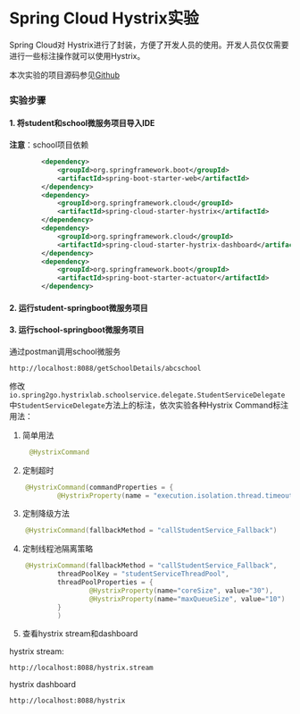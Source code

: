 # Spring Cloud Hystrix实验

Spring Cloud对 Hystrix进行了封装，方便了开发人员的使用。开发人员仅仅需要进行一些标注操作就可以使用Hystrix。

本次实验的项目源码参见[Github](https://github.com/spring2go/hystrix_lab/tree/master/lab03)


### 实验步骤

#### 1. 将student和school微服务项目导入IDE


**注意**：school项目依赖

```xml
		<dependency>
			<groupId>org.springframework.boot</groupId>
			<artifactId>spring-boot-starter-web</artifactId>
		</dependency>
		<dependency>
			<groupId>org.springframework.cloud</groupId>
			<artifactId>spring-cloud-starter-hystrix</artifactId>
		</dependency>
		<dependency>
			<groupId>org.springframework.cloud</groupId>
			<artifactId>spring-cloud-starter-hystrix-dashboard</artifactId>
		</dependency>
		<dependency>
		    <groupId>org.springframework.boot</groupId>
		    <artifactId>spring-boot-starter-actuator</artifactId>
		</dependency>
```


#### 2. 运行student-springboot微服务项目

#### 3. 运行school-springboot微服务项目

通过postman调用school微服务

```
http://localhost:8088/getSchoolDetails/abcschool
```

修改`io.spring2go.hystrixlab.schoolservice.delegate.StudentServiceDelegate`中`StudentServiceDelegate`方法上的标注，依次实验各种Hystrix Command标注用法：

1. 简单用法
```java
	 @HystrixCommand
```

2. 定制超时
```java
    @HystrixCommand(commandProperties = {
    		@HystrixProperty(name = "execution.isolation.thread.timeoutInMilliseconds", value = "4000") })
```

3. 定制降级方法
```java
    @HystrixCommand(fallbackMethod = "callStudentService_Fallback")
```

4. 定制线程池隔离策略
```java
	@HystrixCommand(fallbackMethod = "callStudentService_Fallback",
			threadPoolKey = "studentServiceThreadPool",
			threadPoolProperties = {
					@HystrixProperty(name="coreSize", value="30"),
					@HystrixProperty(name="maxQueueSize", value="10")
			}
			)
```

5. 查看hystrix stream和dashboard

hystrix stream:
```
http://localhost:8088/hystrix.stream
```

hystrix dashboard 
```
http://localhost:8088/hystrix
```









